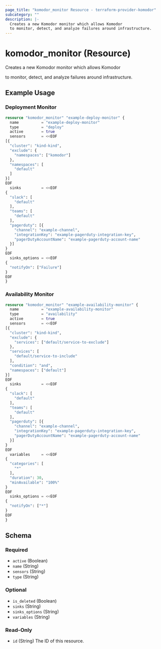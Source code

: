 ```yaml
---
page_title: "komodor_monitor Resource - terraform-provider-komodor"
subcategory: ""
description: |-
  Creates a new Komodor monitor which allows Komodor
  to monitor, detect, and analyze failures around infrastructure.
---
```


# komodor_monitor (Resource)

Creates a new Komodor monitor which allows Komodor

to monitor, detect, and analyze failures around infrastructure.

## Example Usage

### Deployment Monitor

```terraform
resource "komodor_monitor" "example-deploy-monitor" {
  name          = "example-deploy-monitor"
  type          = "deploy"
  active        = true
  sensors       = <<EOF
[{
  "cluster": "kind-kind",
  "exclude": {
    "namespaces": ["komodor"]
  },
  "namespaces": [
    "default"
  ]
}]
EOF
  sinks         = <<EOF
{
  "slack": [
    "default"
  ],
  "teams": [
    "default"
  ],
  "pagerduty": [{
    "channel": "example-channel",
    "integrationKey": "example-pagerduty-integration-key",
    "pagerDutyAccountName": "example-pagerduty-account-name"
  }]
}
EOF 
  sinks_options = <<EOF
{
  "notifyOn": ["Failure"]
}
EOF 
}
```

### Availability Monitor

```terraform
resource "komodor_monitor" "example-availability-monitor" {
  name          = "example-availability-monitor"
  type          = "availability"
  active        = true
  sensors       = <<EOF
[{
  "cluster": "kind-kind",
  "exclude": {
    "services": ["default/service-to-exclude"]
  },
  "services": [
    "default/service-to-include"
  ],
  "condition": "and",
  "namespaces": ["default"]
}]
EOF
  sinks         = <<EOF
{
  "slack": [
    "default"
  ],
  "teams": [
    "default"
  ],
  "pagerduty": [{
    "channel": "example-channel",
    "integrationKey": "example-pagerduty-integration-key",
    "pagerDutyAccountName": "example-pagerduty-account-name"
  }]
}
EOF  
  variables     = <<EOF
{
  "categories": [
    "*"
  ],
  "duration": 30,
  "minAvailable": "100%"
}
EOF 
  sinks_options = <<EOF
{
  "notifyOn": ["*"]
}
EOF 
}
```

<!-- schema generated by tfplugindocs -->
## Schema

### Required

- `active` (Boolean)
- `name` (String)
- `sensors` (String)
- `type` (String)

### Optional

- `is_deleted` (Boolean)
- `sinks` (String)
- `sinks_options` (String)
- `variables` (String)

### Read-Only

- `id` (String) The ID of this resource.
